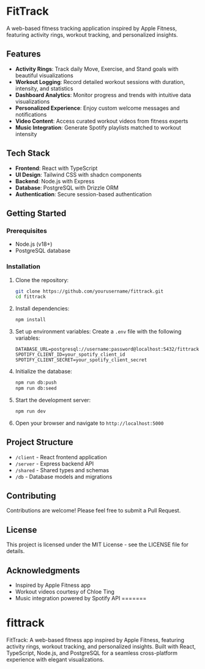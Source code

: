 
# FitTrack

A web-based fitness tracking application inspired by Apple Fitness, featuring activity rings, workout tracking, and personalized insights.



## Features

- **Activity Rings**: Track daily Move, Exercise, and Stand goals with beautiful visualizations
- **Workout Logging**: Record detailed workout sessions with duration, intensity, and statistics
- **Dashboard Analytics**: Monitor progress and trends with intuitive data visualizations
- **Personalized Experience**: Enjoy custom welcome messages and notifications
- **Video Content**: Access curated workout videos from fitness experts
- **Music Integration**: Generate Spotify playlists matched to workout intensity

## Tech Stack

- **Frontend**: React with TypeScript
- **UI Design**: Tailwind CSS with shadcn components
- **Backend**: Node.js with Express
- **Database**: PostgreSQL with Drizzle ORM
- **Authentication**: Secure session-based authentication

## Getting Started

### Prerequisites

- Node.js (v18+)
- PostgreSQL database

### Installation

1. Clone the repository:
   ```bash
   git clone https://github.com/yourusername/fittrack.git
   cd fittrack
   ```

2. Install dependencies:
   ```bash
   npm install
   ```

3. Set up environment variables:
   Create a `.env` file with the following variables:
   ```
   DATABASE_URL=postgresql://username:password@localhost:5432/fittrack
   SPOTIFY_CLIENT_ID=your_spotify_client_id
   SPOTIFY_CLIENT_SECRET=your_spotify_client_secret
   ```

4. Initialize the database:
   ```bash
   npm run db:push
   npm run db:seed
   ```

5. Start the development server:
   ```bash
   npm run dev
   ```

6. Open your browser and navigate to `http://localhost:5000`

## Project Structure

- `/client` - React frontend application
- `/server` - Express backend API
- `/shared` - Shared types and schemas
- `/db` - Database models and migrations

## Contributing

Contributions are welcome! Please feel free to submit a Pull Request.

## License

This project is licensed under the MIT License - see the LICENSE file for details.

## Acknowledgments

- Inspired by Apple Fitness app
- Workout videos courtesy of Chloe Ting
- Music integration powered by Spotify API
=======
# fittrack
FitTrack: A web-based fitness app inspired by Apple Fitness, featuring activity rings, workout tracking, and personalized insights. Built with React, TypeScript, Node.js, and PostgreSQL for a seamless cross-platform experience with elegant visualizations.
>>>>>>> 
